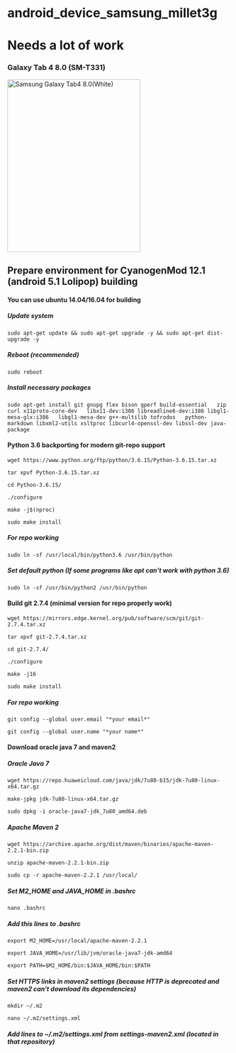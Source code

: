 # android_device_samsung_millet3g
# Needs a lot of work

### Galaxy Tab 4 8.0 (SM-T331)
<img name="Samsung Galaxy Tab4 8.0" src="https://vedroid.com/img/tablets/samsung-galaxy-tab-4-8_0/04.jpg" width="300" height="390" alt="Samsung Galaxy Tab4 8.0(White)" title="Samsung Galaxy Tab4 8.0(White)">

## Prepare environment for CyanogenMod 12.1 (android 5.1 Lolipop) building
#### You can use ubuntu 14.04/16.04 for building
##### Update system
`sudo apt-get update && sudo apt-get upgrade -y && sudo apt-get dist-upgrade -y`
##### Reboot (recommended)
`sudo reboot`
##### Install necessary packages
`sudo apt-get install git gnupg flex bison gperf build-essential   zip curl x11proto-core-dev   libx11-dev:i386 libreadline6-dev:i386 libgl1-mesa-glx:i386   libgl1-mesa-dev g++-multilib tofrodos   python-markdown libxml2-utils xsltproc libcurl4-openssl-dev libssl-dev java-package`
#### Python 3.6 backporting for modern git-repo support
`wget https://www.python.org/ftp/python/3.6.15/Python-3.6.15.tar.xz`

`tar xpvf Python-3.6.15.tar.xz`

`cd Python-3.6.15/`

`./configure` 

`make -j$(nproc)`

`sudo make install`
##### For repo working
`sudo ln -sf /usr/local/bin/python3.6 /usr/bin/python`
##### Set default python (If some programs like apt can't work with python 3.6)
`sudo ln -sf /usr/bin/python2 /usr/bin/python`
#### Build git 2.7.4 (minimal version for repo properly work)
`wget https://mirrors.edge.kernel.org/pub/software/scm/git/git-2.7.4.tar.xz`

`tar xpvf git-2.7.4.tar.xz` 

`cd git-2.7.4/`

`./configure` 

`make -j16`

`sudo make install`

##### For repo working

`git config --global user.email "*your email*"`

`git config --global user.name "*your name*"`

#### Download oracle java 7 and maven2
##### Oracle Java 7
`wget https://repo.huaweicloud.com/java/jdk/7u80-b15/jdk-7u80-linux-x64.tar.gz`

`make-jpkg jdk-7u80-linux-x64.tar.gz`

`sudo dpkg -i oracle-java7-jdk_7u80_amd64.deb`
##### Apache Maven 2
`wget https://archive.apache.org/dist/maven/binaries/apache-maven-2.2.1-bin.zip`

`unzip apache-maven-2.2.1-bin.zip` 

`sudo cp -r apache-maven-2.2.1 /usr/local/`
##### Set M2_HOME and JAVA_HOME in .bashrc
`nano .bashrc`

##### Add this lines to .bashrc
`export M2_HOME=/usr/local/apache-maven-2.2.1`

`export JAVA_HOME=/usr/lib/jvm/oracle-java7-jdk-amd64`

`export PATH=$M2_HOME/bin:$JAVA_HOME/bin:$PATH`
##### Set HTTPS links in maven2 settings (because HTTP is deprecated and maven2 can't download its dependencies)
`mkdir ~/.m2`

`nano ~/.m2/settings.xml`

##### Add lines to ~/.m2/settings.xml from settings-maven2.xml (located in that repository)
